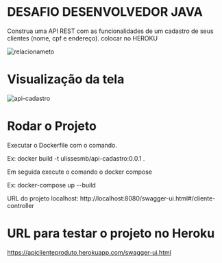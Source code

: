 # DESAFIO DESENVOLVEDOR JAVA 
Construa uma API REST com as funcionalidades de um cadastro de seus clientes
(nome, cpf e endereço). colocar no HEROKU

![relacionameto](https://user-images.githubusercontent.com/10280913/102848184-f4044800-43f2-11eb-9073-3d57ef88ce1c.png)

# Visualização da tela

![api-cadastro](https://user-images.githubusercontent.com/10280913/102848422-91f81280-43f3-11eb-8fad-a41ebf173907.png)

# Rodar o Projeto

Executar o Dockerfile com o comando.

Ex:
docker build -t ulissesmb/api-cadastro:0.0.1 .

Em seguida execute o comando o docker compose

Ex: docker-compose up --build

URL do projeto localhost:
http://localhost:8080/swagger-ui.html#/cliente-controller

# URL para testar o projeto no Heroku

https://apiclienteproduto.herokuapp.com/swagger-ui.html

